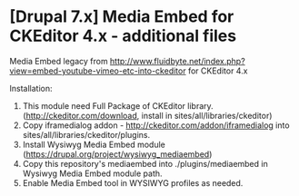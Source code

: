 [Drupal 7.x] Media Embed for CKEditor 4.x - additional files
===================

Media Embed legacy from http://www.fluidbyte.net/index.php?view=embed-youtube-vimeo-etc-into-ckeditor for CKEditor 4.x

Installation:

1.  This module need Full Package of CKEditor library. (http://ckeditor.com/download, install in sites/all/libraries/ckeditor)
2.  Copy iframedialog addon - http://ckeditor.com/addon/iframedialog into sites/all/libraries/ckeditor/plugins.
3.  Install Wysiwyg Media Embed module (https://drupal.org/project/wysiwyg_mediaembed)
4.  Copy this repository's mediaembed into ./plugins/mediaembed in Wysiwyg Media Embed module path.
5.  Enable Media Embed tool in WYSIWYG profiles as needed.
